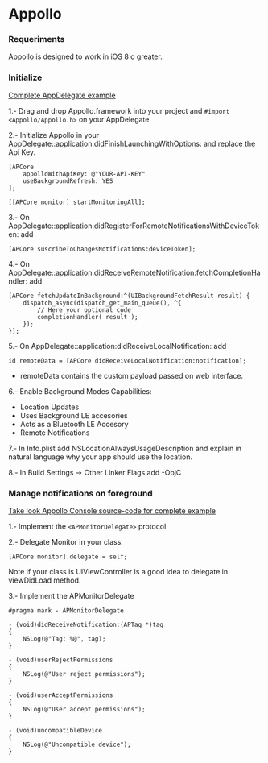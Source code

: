 # Appollo

### Requeriments

Appollo is designed to work in iOS 8 o greater.

### Initialize

[Complete AppDelegate example](https://github.com/inmediatum/appollo/blob/master/AppDelegateExample)

1.- Drag and drop Appollo.framework into your project and ```#import <Appollo/Appollo.h>``` on your AppDelegate

2.- Initialize Appollo in your AppDelegate::application:didFinishLaunchingWithOptions: and replace the Api Key.

    [APCore
        appolloWithApiKey: @"YOUR-API-KEY"
        useBackgroundRefresh: YES
    ];
    
    [[APCore monitor] startMonitoringAll];
    
3.- On AppDelegate::application:didRegisterForRemoteNotificationsWithDeviceToken: add

    [APCore suscribeToChangesNotifications:deviceToken];
    
4.- On AppDelegate::application:didReceiveRemoteNotification:fetchCompletionHandler: add

    [APCore fetchUpdateInBackground:^(UIBackgroundFetchResult result) {
        dispatch_async(dispatch_get_main_queue(), ^{
            // Here your optional code
            completionHandler( result );
        });
    }];
    
5.- On AppDelegate::application:didReceiveLocalNotification: add

    id remoteData = [APCore didReceiveLocalNotification:notification];
    
  * remoteData contains the custom payload passed on web interface.

6.- Enable Background Modes Capabilities:
  * Location Updates
  * Uses Background LE accesories
  * Acts as a Bluetooth LE Accesory
  * Remote Notifications

7.- In Info.plist add NSLocationAlwaysUsageDescription and explain in natural language why your app should use the location.

8.- In Build Settings -> Other Linker Flags add -ObjC

### Manage notifications on foreground

[Take look Appollo Console source-code for complete example](https://github.com/inmediatum/appollo-console-ios)

1.- Implement the ```<APMonitorDelegate>``` protocol

2.- Delegate Monitor in your class.
    
    [APCore monitor].delegate = self;

Note if your class is UIViewController is a good idea to delegate in viewDidLoad method.

3.- Implement the APMonitorDelegate

    #pragma mark - APMonitorDelegate

    - (void)didReceiveNotification:(APTag *)tag
    {
        NSLog(@"Tag: %@", tag);
    }
    
    - (void)userRejectPermissions
    {
        NSLog(@"User reject permissions");
    }
    
    - (void)userAcceptPermissions
    {
        NSLog(@"User accept permissions");
    }
    
    - (void)uncompatibleDevice
    {
        NSLog(@"Uncompatible device");
    }
